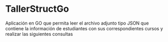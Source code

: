 # TallerStructGo
Aplicación en GO que permita leer el archivo adjunto tipo JSON que contiene la información de estudiantes con sus correspondientes cursos y realizar las siguientes consultas
